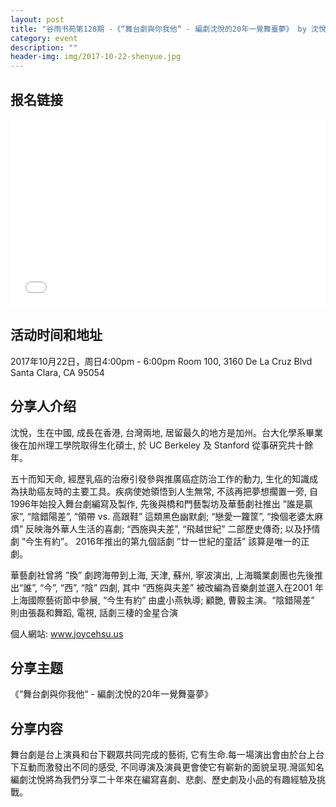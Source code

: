 ```yaml
---
layout: post
title: "谷雨书苑第128期 -《“舞台劇與你我他“ - 編劇沈悅的20年一覺舞臺夢》 by 沈悅"
category: event
description: ""
header-img: img/2017-10-22-shenyue.jpg
---
```


## 报名链接
<div style="width:100%; text-align:left;" ><iframe src="//eventbrite.com/tickets-external?eid=38676529541&ref=etckt" frameborder="0" height="300" width="100%" vspace="0" hspace="0" marginheight="5" marginwidth="5" scrolling="auto" allowtransparency="true"></iframe></div>

## 活动时间和地址
2017年10月22日，周日4:00pm - 6:00pm
Room 100, 3160 De La Cruz Blvd Santa Clara, CA 95054

## 分享人介绍

沈悅，生在中國, 成長在香港, 台灣兩地, 居留最久的地方是加州。台大化學系畢業後在加州理工學院取得生化碩士, 於 UC Berkeley 及 Stanford 從事硏究共十餘年。

五十而知天命, 經歷乳癌的治療引發參與推廣癌症防治工作的動力, 生化的知識成為扶助癌友時的主要工具。疾病使她領悟到人生無常, 不該再把夢想擱置一旁, 自1996年始投入舞台劇編寫及製作, 先後與橋和門藝製坊及華藝劇社推出 ”誰是贏家”, “陰錯陽差”, “領帶 vs. 高跟鞋” 這類黑色幽默劇; “戀愛一籮筐”, “換個老婆太麻煩” 反映海外華人生活的喜劇; “西施與夫差”, “飛越世紀” 二部歷史傳奇; 以及抒情劇 ”今生有約”。 2016年推出的第九個話劇 ”廿一世紀的童話” 該算是唯一的正劇。

華藝劇社曾將 ”換” 劇跨海帶到上海, 天津, 蘇州, 寧波演出, 上海職業劇團也先後推出“誰”, “今”, “西”, “陰” 四劇, 其中 “西施與夫差” 被改編為音樂劇並選入在2001 年上海國際藝術節中參展, “今生有約” 由盧小燕執導; 顧艷, 曹毅主演。“陰錯陽差” 則由張磊和舞蹈, 電視, 話劇三棲的金星合演

個人網站: www.joycehsu.us

## 分享主题

《“舞台劇與你我他“ - 編劇沈悅的20年一覺舞臺夢》


## 分享内容 
舞台劇是台上演員和台下觀眾共同完成的藝術, 它有生命.每一場演出會由於台上台下互動而激發出不同的感受, 不同導演及演員更會使它有嶄新的面貌呈現.灣區知名編劇沈悅將為我們分享二十年來在編寫喜劇、悲劇、歷史劇及小品的有趣經驗及挑戰。
